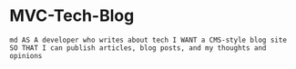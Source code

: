 # MVC-Tech-Blog
```md AS A developer who writes about tech I WANT a CMS-style blog site SO THAT I can publish articles, blog posts, and my thoughts and opinions ```
